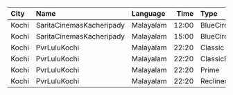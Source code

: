 | City  | Name                     | Language  |  Time | Type        | Price | Capacity | Booked |
| :---- | :----------------------- | :-------- | ----: | :---------- | ----: | -------: | -----: |
| Kochi | SaritaCinemasKacheripady | Malayalam | 12:00 | BlueCircle  |  150₹ |      227 |    218 |
| Kochi | SaritaCinemasKacheripady | Malayalam | 15:00 | BlueCircle  |  150₹ |      227 |    218 |
| Kochi | PvrLuluKochi             | Malayalam | 22:20 | Classic     |  110₹ |       39 |     19 |
| Kochi | PvrLuluKochi             | Malayalam | 22:20 | ClassicPlus |  140₹ |       91 |     52 |
| Kochi | PvrLuluKochi             | Malayalam | 22:20 | Prime       |  160₹ |       68 |     46 |
| Kochi | PvrLuluKochi             | Malayalam | 22:20 | Recliner    |  290₹ |       10 |      5 |